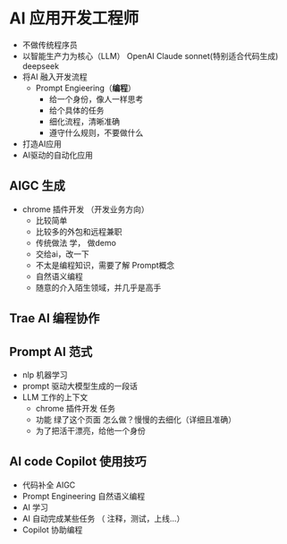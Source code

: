 # AI 应用开发工程师  
  - 不做传统程序员
  - 以智能生产力为核心（LLM）
  OpenAI
  Claude sonnet(特别适合代码生成)
  deepseek
  - 将AI 融入开发流程
    - Prompt Engieering（**编程**）
      - 给一个身份，像人一样思考
      - 给个具体的任务
      - 细化流程，清晰准确
      - 遵守什么规则，不要做什么
 - 打造AI应用
 - AI驱动的自动化应用
## AIGC 生成
 - chrome 插件开发 （开发业务方向）
   - 比较简单
   - 比较多的外包和远程兼职
   - 传统做法
     学，  做demo
   - 交给ai，改一下
   - 不太是编程知识，需要了解 Prompt概念
   - 自然语义编程
   - 随意的介入陌生领域，并几乎是高手

## Trae AI 编程协作

## Prompt  AI  范式
  - nlp 机器学习
  - prompt 驱动大模型生成的一段话
  - LLM 工作的上下文
    - chrome 插件开发 任务
    - 功能 绿了这个页面 怎么做？慢慢的去细化（详细且准确）
    - 为了把活干漂亮，给他一个身份

## AI code Copilot 使用技巧
  - 代码补全 AIGC
  - Prompt Engineering 自然语义编程
  - AI 学习
  - AI 自动完成某些任务 （ 注释，测试，上线...）
  - Copilot 协助编程